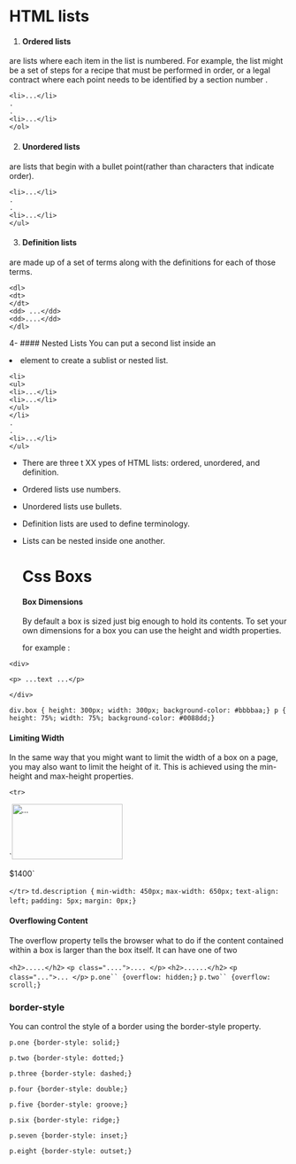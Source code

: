 # HTML lists

1. #### Ordered lists 
are lists where each item in the list is numbered. For example, the list might be a set of steps for a recipe that must be performed in order, or a legal contract
where each point needs to be identified by a section number .

``` <ol>
<li>...</li>
.
.
<li>...</li>
</ol>
```

2. #### Unordered lists
 
 are lists that begin with a bullet point(rather than characters that indicate order).
 ``` <ul>
<li>...</li>
.
.
<li>...</li>
</ul>
```
 
3. ####  Definition lists 
are made up of a set of terms along with the definitions for each of those terms.

```
<dl>
<dt>
</dt>
<dd> ...</dd>
<dd>....</dd>
</dl>
```
4- #### Nested Lists
You can put a second list inside an <li> element to create a sublist or nested list.
 ``` <ul>
<li>
<ul>
<li>...</li>
<li>...</li>
</ul>
</li>
.
.
<li>...</li>
</ul>
```
  
- There are three t XX ypes of HTML lists: ordered, unordered, and definition.
-  Ordered lists use numbers.
- Unordered lists use bullets.
- Definition lists are used to define terminology.
- Lists can be nested inside one another.
  
  # Css Boxs
  
  #### Box Dimensions 
  
  By default a box is sized just big enough to hold its contents. To set your own dimensions for a box you can use the height and width properties.
  
  for example :

`<div>`
  
`<p> ...text ...</p>`

`</div>`

`div.box {
height: 300px;
width: 300px;
background-color: #bbbbaa;}
p {
height: 75%;
width: 75%;
background-color: #0088dd;}
`
  
 #### Limiting Width
 In the same way that you might want to limit the width of a box on a page, you may also want to limit the height of it. This is achieved using the min-height
and max-height properties.

 
 `<tr>`
 
`<td><img src="images/..." width="200"
height="100" alt="..." /></td>
<td class="..."></td>
<td>$1400</td>`

`</tr>`
`td.description {`
`min-width: 450px;`
`max-width: 650px;`
`text-align: left;`
`padding: 5px;`
`margin: 0px;}`



#### Overflowing Content
The overflow property tells the browser what to do if the content contained within a box is larger than the box itself. It can have one of two

` <h2>.....</h2> `
` <p class="....">.... </p> `
` <h2>......</h2> `
` <p class="...">... </p> `
` p.one`` {overflow: hidden;} `
` p.two`` {overflow: scroll;} `

### border-style
You can control the style of a border using the border-style property.

`p.one {border-style: solid;}`

`p.two {border-style: dotted;}`

`p.three {border-style: dashed;}`

`p.four {border-style: double;}`

`p.five {border-style: groove;}`

`p.six {border-style: ridge;}`

`p.seven {border-style: inset;}`

`p.eight {border-style: outset;}
`

[](https://github.com/MURADALSHORMAN/reading-notes/blob/main/class02/broderstyle.JPG)
  
